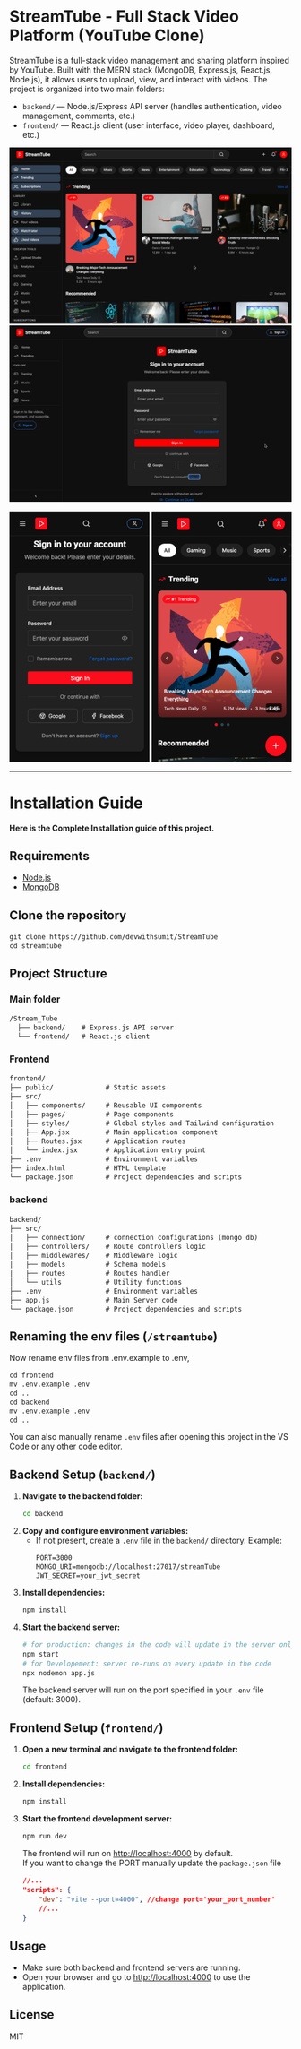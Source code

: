 # StreamTube - Full Stack Video Platform (YouTube Clone)

StreamTube is a full-stack video management and sharing platform inspired by YouTube. Built with the MERN stack (MongoDB, Express.js, React.js, Node.js), it allows users to upload, view, and interact with videos. The project is organized into two main folders:

- `backend/` — Node.js/Express API server (handles authentication, video management, comments, etc.)
- `frontend/` — React.js client (user interface, video player, dashboard, etc.)

![dashboard page](./images/dashboard.png)
![login page](./images/login_page.png)
<div id="mobile_img_box" style="#mobile_img_box{display: flex; align-items: center;  justify-content: space-around;}">
      <img src="./images/mobile_login.png" alt="mobile view" width="250" />
      <img src="./images/mobile_dashboard.png" alt="mobile view" width="250" />
</div>


---

# Installation Guide
**Here is the Complete Installation guide of this project.**

## Requirements
- [Node.js](https://nodejs.org/en/download)
- [MongoDB](https://www.mongodb.com/docs/manual/administration/install-community/)


## Clone the repository
```shell
git clone https://github.com/devwithsumit/StreamTube
cd streamtube
```

## Project Structure

### Main folder
```
/Stream_Tube
  ├── backend/    # Express.js API server
  └── frontend/   # React.js client
```
### Frontend
```
frontend/
├── public/             # Static assets
├── src/
│   ├── components/     # Reusable UI components
│   ├── pages/          # Page components
│   ├── styles/         # Global styles and Tailwind configuration
│   ├── App.jsx         # Main application component
│   ├── Routes.jsx      # Application routes
│   └── index.jsx       # Application entry point
├── .env                # Environment variables
├── index.html          # HTML template
└── package.json        # Project dependencies and scripts
```
### backend 
```
backend/
├── src/
│   ├── connection/     # connection configurations (mongo db)
│   ├── controllers/    # Route controllers logic
│   ├── middlewares/    # Middleware logic
│   ├── models          # Schema models
│   ├── routes          # Routes handler
│   └── utils           # Utility functions
├── .env                # Environment variables
├── app.js              # Main Server code
└── package.json        # Project dependencies and scripts
```

## Renaming the env files (`/streamtube`)
Now rename env files from .env.example to .env,
```shell
cd frontend
mv .env.example .env
cd ..
cd backend
mv .env.example .env
cd ..
```
You can also manually rename `.env` files after opening this project in the VS Code or any other code editor.


## Backend Setup (`backend/`)

1. **Navigate to the backend folder:**
   ```sh
   cd backend
   ```
2. **Copy and configure environment variables:**
   - If not present, create a `.env` file in the `backend/` directory. Example:
     ```env
     PORT=3000
     MONGO_URI=mongodb://localhost:27017/streamTube
     JWT_SECRET=your_jwt_secret
     ```
3. **Install dependencies:**
   ```sh
   npm install
   ```
4. **Start the backend server:**
   ```sh
   # for production: changes in the code will update in the server only after running once again 
   npm start
   # for Developement: server re-runs on every update in the code
   npx nodemon app.js
   ```
   The backend server will run on the port specified in your `.env` file (default: 3000).



## Frontend Setup (`frontend/`)

1. **Open a new terminal and navigate to the frontend folder:**
   ```sh
   cd frontend
   ```
2. **Install dependencies:**
   ```sh
   npm install
   ```
3. **Start the frontend development server:**
   ```sh
   npm run dev
   ```
   The frontend will run on [http://localhost:4000](http://localhost:4000) by default.\
    If you want to change the PORT manually update the `package.json` file
    ```json
    //...
    "scripts": {
        "dev": "vite --port=4000", //change port='your_port_number' 
        //...
    }
    ```

## Usage
- Make sure both backend and frontend servers are running.
- Open your browser and go to [http://localhost:4000](http://localhost:4000) to use the application.


## License
MIT